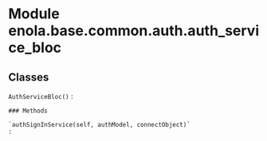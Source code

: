 Module enola.base.common.auth.auth_service_bloc
===============================================

Classes
-------

`AuthServiceBloc()`
:   

    ### Methods

    `authSignInService(self, authModel, connectObject)`
    :